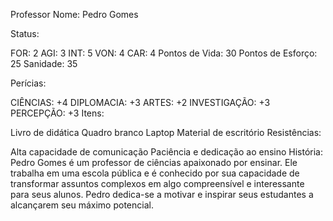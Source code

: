 Professor
Nome: Pedro Gomes

Status:

FOR: 2
AGI: 3
INT: 5
VON: 4
CAR: 4
Pontos de Vida: 30
Pontos de Esforço: 25
Sanidade: 35

Perícias:

CIÊNCIAS: +4
DIPLOMACIA: +3
ARTES: +2
INVESTIGAÇÃO: +3
PERCEPÇÃO: +3
Itens:

Livro de didática
Quadro branco
Laptop
Material de escritório
Resistências:

Alta capacidade de comunicação
Paciência e dedicação ao ensino
História:
Pedro Gomes é um professor de ciências apaixonado por ensinar. Ele trabalha em uma escola pública e é conhecido por sua capacidade de transformar assuntos complexos em algo compreensível e interessante para seus alunos. Pedro dedica-se a motivar e inspirar seus estudantes a alcançarem seu máximo potencial.
